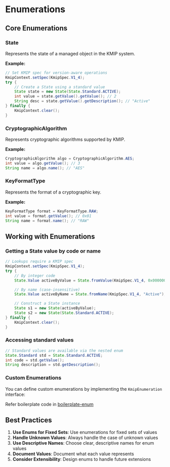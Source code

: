 # Enumerations

## Core Enumerations

### State

Represents the state of a managed object in the KMIP system.

**Example:**
```java
// Set KMIP spec for version-aware operations
KmipContext.setSpec(KmipSpec.V1_4);
try {
    // Create a State using a standard value
    State state = new State(State.Standard.ACTIVE);
    int value = state.getValue().getValue(); // 2
    String desc = state.getValue().getDescription(); // "Active"
} finally {
    KmipContext.clear();
}
```

### CryptographicAlgorithm

Represents cryptographic algorithms supported by KMIP.

**Example:**
```java
CryptographicAlgorithm algo = CryptographicAlgorithm.AES;
int value = algo.getValue(); // 3
String name = algo.name(); // "AES"
```

### KeyFormatType

Represents the format of a cryptographic key.

**Example:**
```java
KeyFormatType format = KeyFormatType.RAW;
int value = format.getValue(); // 0x01
String name = format.name(); // "RAW"
```

## Working with Enumerations

### Getting a State value by code or name

```java
// Lookups require a KMIP spec
KmipContext.setSpec(KmipSpec.V1_4);
try {
    // By integer code
    State.Value activeByValue = State.fromValue(KmipSpec.V1_4, 0x00000002);

    // By name (case-insensitive)
    State.Value activeByName = State.fromName(KmipSpec.V1_4, "Active");

    // Construct a State instance
    State s1 = new State(activeByValue);
    State s2 = new State(State.Standard.ACTIVE);
} finally {
    KmipContext.clear();
}
```

### Accessing standard values

```java
// Standard values are available via the nested enum
State.Standard std = State.Standard.ACTIVE;
int code = std.getValue();
String description = std.getDescription();
```

### Custom Enumerations

You can define custom enumerations by implementing the `KmipEnumeration` interface:

Refer boilerplate code in [boilerplate-enum](../03-guides/boilerplate-enum.md)

## Best Practices

1. **Use Enums for Fixed Sets**: Use enumerations for fixed sets of values
2. **Handle Unknown Values**: Always handle the case of unknown values
3. **Use Descriptive Names**: Choose clear, descriptive names for enum values
4. **Document Values**: Document what each value represents
5. **Consider Extensibility**: Design enums to handle future extensions
